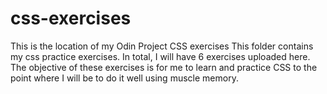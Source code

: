 # css-exercises
This is the location of my Odin Project CSS exercises
This folder contains my css practice exercises. 
In total, I will have 6 exercises uploaded here. The objective of these exercises is for me to learn and practice CSS to the point where I will be to do it well using muscle memory.
